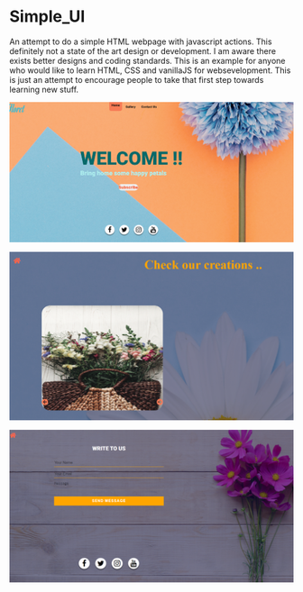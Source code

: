 # Simple_UI

An attempt to do a simple HTML webpage with javascript actions. This definitely not a state of the art design or development.
I am aware there exists better designs and coding standards. This is an example for anyone who would like to learn HTML, CSS and vanillaJS for websevelopment. 
This is just an attempt to encourage people to take that first step towards learning new stuff. 

![Screenshot](home_page.PNG)

![Screenshot](Gallery_page.PNG)

![Screenshot](contact_page.PNG)